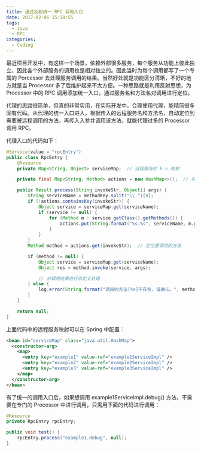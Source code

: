 ```yaml
---
title: 通过反射统一 RPC 调用入口
date: 2017-02-06 15:18:55
tags:
  - Java
  - RPC
categories:
  - Coding
---
```


最近项目开发中，有这样一个场景，依赖外部很多服务，每个服务从功能上彼此独立，因此各个外部服务的调用也是相对独立的。因此当时为每个调用都写了一个专属的 Porcessor 去处理服务调用的结果。当然好处就是功能区分清晰，不好的地方就是当 Processor 多了后维护起来不太方便。一种思路就是利用反射思想，为 Processor 中的 RPC 调用添加统一入口，通过服务名和方法名对调用进行定位。

<!-- more -->

代理的思路很简单，但真的非常实用，在实际开发中，合理使用代理，能精简很多固有代码。从代理的统一入口进入，根据传入的远程服务名和方法名，自动定位到需要被远程调用的方法，再传入入参并调用该方法，就能代理过多的 Processor 调用 RPC。

代理入口的代码如下：

```java
@Service(value = "rpcEntry")
public class RpcEntry {
    @Resource
	private Map<String, Object> serviceMap;  // 远程服务的 k-v 映射

    private final Map<String, Method> actions = new HashMap<>();  // 存储方法调用

    public Result process(String invokeStr, Object[] args) {
        String serviceName = methodKey.split("\\.")[0];
        if (!actions.containsKey(invokeStr)) {
            Object service = serviceMap.get(serviceName);
            if (service != null) {
                for (Method m : service.getClass().getMethods()) {
                    actions.put(String.format("%s.%s", serviceName, m.getName()), m);
                }
            }
        }
        Method method = actions.get(invokeStr);  // 定位要调用的方法

        if (method != null) {
            Object service = serviceMap.get(serviceName);
            Object res = method.invoke(service, args);

            // 对调用结果进行自定义处理
        } else {
            log.error(String.format("调用的方法[%s]不存在，请确认。", methodKey));
        }
    }

    return null;
}
```

上面代码中的远程服务映射可以在 Spring 中配置：

```xml
<bean id="serviceMap" class="java.util.HashMap">
  <constructor-arg>
    <map>
      <entry key="example1" value-ref="example1ServiceImpl" />
      <entry key="example2" value-ref="example2ServiceImpl" />
      <entry key="example3" value-ref="example3ServiceImpl" />
    </map>
  </constructor-arg>
</bean>
```

有了统一的调用入口后，如果想调用 example1ServiceImpl.debug() 方法，不需要在专门的 Processor 中进行调用，只需用下面的代码进行调用：

```java
@Resource
private RpcEntry rpcEntry;

public void test() {
    rpcEntry.process("example1.debug", null);
}
```